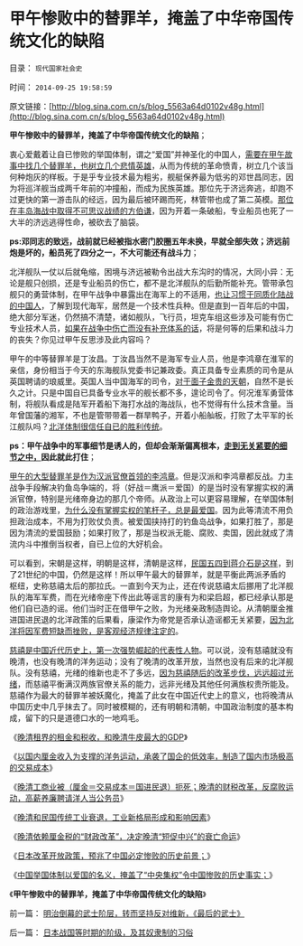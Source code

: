 # 甲午惨败中的替罪羊，掩盖了中华帝国传统文化的缺陷

目录： `现代国家社会史` 

时间： `2014-09-25 19:58:59` 

原文链接：[http://blog.sina.com.cn/s/blog_5563a64d0102v48g.html](http://blog.sina.com.cn/s/blog_5563a64d0102v48g.html)

**甲午惨败中的替罪羊，掩盖了中华帝国传统文化的缺陷**；

衷心爱戴着让自已惨败的举国体制，谓之“爱国”并神圣化的中国人，[需要在甲午故事中找几个替罪羊，也树立几个悲情英雄](../../../2014/7/19/俺国军队不比中国足球强，中国足球只是反复直播着甲午悲剧.md)，从而为传统的革命愤青，树立几个该当何种炮灰的样板。于是乎专业技术最为粗劣，舰艇保养最为低劣的邓世昌同志，因为将巡洋舰当成两千年前的冲撞船，而成为民族英雄。那位先于济远奔逃，却跑不过更快的第一游击队的经远，因为最后被环踢而死，林管带也成了第二英模。[那位在丰岛海战中取得不可思议战绩的方伯谦](../../../2011/8/18/冤杀方伯谦！.md)，因为开着一条破船，专业船员也死了一大半的济远逃得性命，被砍去了脑袋。

**ps:邓同志的致远，战前就已经被指水密门胶圈五年未换，早就全部失效；济远前炮是坏的，船员死了四分之一，不大可能还有战斗力**；

北洋舰队一仗以后就龟缩，困境与济远被勒令出战大东沟时的情况，大同小异：无论是舰只创损，还是专业船员的伤亡，都不是北洋舰队的后勤所能补充。管带承包舰只的勇营体制，在甲午战争中暴露出在海军上的不适用，[也让习惯于同质化陆战的中国人](../../../2009/12/6/中国传统文化与现代战争格格不入.md)，了解到现代海军，居然是一个技术性兵种。但是直到一百年后的中国，绝大部分军迷，仍然搞不清楚，诸如舰队，飞行员，坦克车组这些涉及可能有伤亡专业技术人员，[如果在战争中伤亡而没有补充体系的话](../../../2009/1/28/战争是实施火力物流的准确投放的快递专业.md)，将是何等的后果和战斗力的丧失？你见过甲午反思涉及此内容吗？

甲午的中等替罪羊是丁汝昌。丁汝昌当然不是海军专业人员，他是李鸿章在淮军的亲信，身份相当于今天的东海舰队党委书记兼政委。真正具备专业素质的司令是从英国聘请的琅威里。英国人当中国海军的司令，[对于面子金贵的天朝](../../../2012/9/10/钓鱼岛面子金贵的成本和价格.md)，自然不是长久之计。只是中国自已具备专业水平的舰长都不多，遑论司令了。何况淮军勇营体制，将舰队看成是陆军开着船下海打水战的海战队，也不觉得有什么技术含量。当年曾国藩的湘军，不也是管带带着一群旱鸭子，开着小船舢板，打败了太平军的长江舰队吗？[北洋体制很信任自已的胜利传统](../../../2013/12/8/从隋唐的府兵到明朝卫所及满清八旗绿营的制度沿革.md)。

**ps：甲午战争中的军事细节是诱人的，但却会渐渐偏离根本，[走到无关紧要的细节之中，](../../../2009/2/1/国家兴亡，与军事无关.md)因此就此打住**；

[甲午的大型替罪羊是作为汉派官僚首领的李鸿章](../../../2011/1/9/中国近代“危机预期＋政治响应”历史进程.md)。但是汉派和李鸿章都反战。力主战争手段解决钓鱼岛争端的，将（好战＝鹰派＝爱国）的是当时没有掌握实权的满派官僚，特别是光绪帝身边的那几个帝师。从政治上可以更容易理解，在举国体制的政治游戏里，[为什么没有掌握实权的笔杆子，总是最爱国](../../../2010/10/29/历史会重复成功的经验，直到淘汰所有弱者.md)。因为此等清流不用负担政治成本，不用为打败仗负责。被爱国挟持打的钓鱼岛战争，如果打胜了，那是因为清流的爱国鼓励；如果打败了，那是当权派无能、腐败、卖国，因此就成了清流内斗中推倒当权者，自已上位的大好机会。

可以看到，宋朝是这样，明朝是这样，清朝是这样，[民国五四到蒋介石是这样](../../../2009/12/6/兵凶战危，国宜慎战.md)，到了21世纪的中国，仍然是这样！所以甲午最大的替罪羊，就是平衡此两派矛盾的枢纽，史称慈禧太后的那拉氏。一直到今天为止，还在传说慈禧太后挪用了北洋舰队的海军军费，而在光绪帝座下传出此等谣言的康有为和梁启超，都已经承认那是他们自已造的谣。他们当时正在借甲午之败，为光绪亲政制造舆论。从清朝厘金推进国进民退的北洋政策的后果看，康梁作为帝党是否承认造谣都无关紧要，[因为北洋将因军费短缺而挫败，是客观经济规律注定的](../../../2014/9/3/中国还在为惨败于甲午，举国叫好“再来一次”.md)。

[慈禧是中国近代历史上，第一次强势崛起的代表性人物](../../../2012/3/24/慈禧太后是最激进的改革家之一.md)。可以说，没有慈禧就没有晚清，也没有晚清的洋务运动；没有了晚清的改革开放，当然也没有后来的北洋舰队。没有慈禧，光绪的维新也走不了多远，[因为慈禧随后的改革步伐，远远超过光绪](../../../2013/7/14/中国应反思五四；民国短命和迅速灭亡的原因.md)，而慈禧平衡满汉两族官僚关系的能力，远非光绪及其他任何满族权贵所能及。慈禧作为最大的替罪羊被妖魔化，掩盖了此女在中国近代史上的意义，也将晚清从中国历史中几乎抹去了。同时被模糊的，还有明朝和清朝，中国政治制度的基本构成，留下的只是道德口水的一地鸡毛。

《[晚清租界的租金和税收，和晚清牛皮最大的GDP](../../../2014/7/8/晚清租界的租金和税收，和吹牛皮的GDP.md)》

《[以国内厘金收入为支撑的洋务运动，承袭了国企的低效率，制造了国内市场极高的交易成本](../../../2014/7/13/晚清崛起的失败，因为国进民退的洋务运动，自强不息.md)》

《[晚清工商业被（厘金＝交易成本＝国进民退）扼死；晚清的财税改革，反腐败运动，高薪养廉聘请洋人当公务员](../../../2014/7/21/晚清的财税改革，反腐败运动，高薪养廉，聘请洋人当公务员；.md)》

《[晚清和民国传统工业衰退，工业新格局形成和影响因素](../../../2014/8/14/晚清和民国传统工业衰退，工业新格局形成和影响因素.md)》

《[晚清依赖厘金税的“财政改革”，决定晚清“短促中兴”的衰亡命运](../../../2014/8/15/从财税结构的改变，理解晚清到民国的政治格局的转变.md)》

《[日本改革开放政策，预兆了中国必定惨败的历史前景；](../../../2014/8/17/日本改革开放政策，预兆了中国必定惨败的历史前景.md)》

《[中国举国体制以爱国的名义，掩盖了“中央集权”令中国惨败的历史事实；](../../../2014/9/3/中国还在为惨败于甲午，举国叫好“再来一次”.md)》

《**甲午惨败中的替罪羊，掩盖了中华帝国传统文化的缺陷**》

前一篇： [明治倒幕的武士阶层，转而坚持反对维新，《最后的武士》](../../../2014/9/26/明治倒幕的武士阶层，转而坚持反对维新，《最后的武士》.md)

后一篇： [日本战国等时期的阶级，及其奴隶制的习俗](../../../2014/9/24/日本战国等时期的阶级，及其奴隶制的习俗.md)

